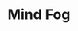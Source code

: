 ---
title: "Mind Fog"

spell:
  schools:
    - name:        "Enchantment"
      subschools:  ["Compulsion"]
      descriptors: ["Mind-Affecting"]
  classes:
    - name:  "Bard"
      abbr:  "Brd"
      level: 5
    - name:  "Sorcerer/Wizard"
      abbr:  "Sor/Wiz"
      level: 5
  components:         [V, S]
  castingTime:        "1 standard action"
  range:              "Medium (100 ft. + 10 ft./level)"
  effect:             "Fog spreads in 20-ft. radius, 20 ft. high"
  duration:           "30 minutes and {% die_roll 2 6 0 %} rounds; see text"
  savingThrow:        "Will negates"
  spellResistance:    "Yes"
  description:        |
    Mind fog produces a bank of thin mist that weakens the mental resistance of those caught in it. Creatures in the mind fog take a -10 competence penalty on Wisdom checks and Will saves. (A creature that successfully saves against the fog is not affected and need not make further saves even if it remains in the fog.) Affected creatures take the penalty as long as they remain in the fog and for {% die_roll 2 6 0 %} rounds thereafter. The fog is stationary and lasts for 30 minutes (or until dispersed by wind).

    A moderate wind (11+ mph) disperses the fog in four rounds; a strong wind (21+ mph) disperses the fog in 1 round.

    The fog is thin and does not significantly hamper vision.
---